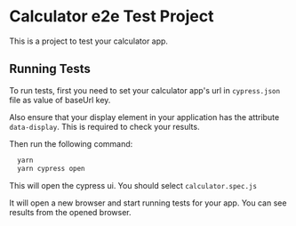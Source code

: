 # Calculator e2e Test Project

This is a project to test your calculator app.

## Running Tests

To run tests, first you need to set your calculator app's url in `cypress.json` file as value of baseUrl key.

Also ensure that your display element in your application has the attribute `data-display`.
This is required to check your results.

Then run the following command:

```bash
  yarn
  yarn cypress open
```

This will open the cypress ui. You should select `calculator.spec.js`

It will open a new browser and start running tests for your app. 
You can see results from the opened browser.
  